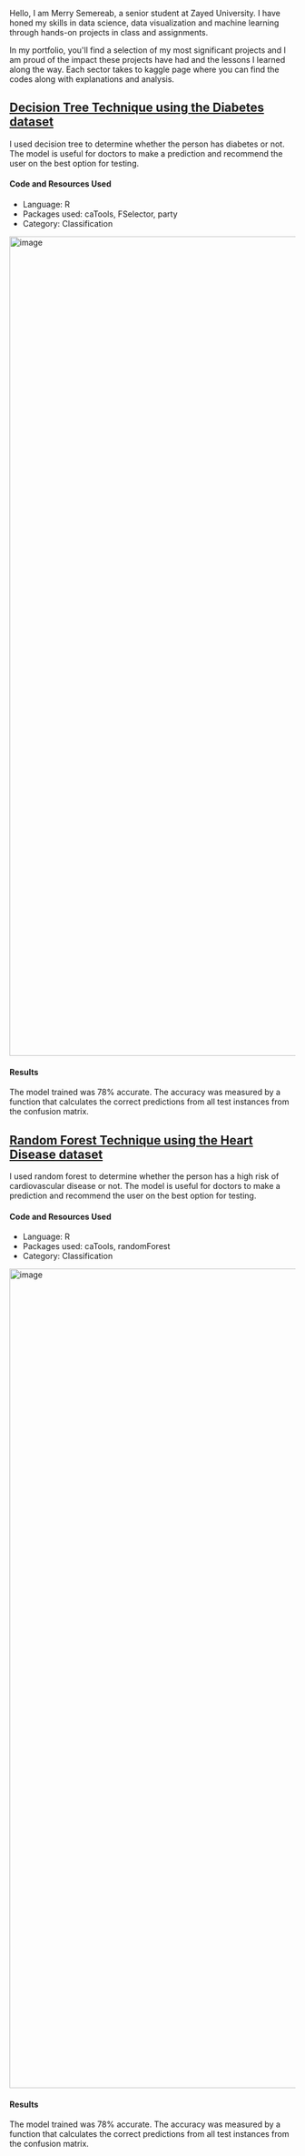 Hello, I am Merry Semereab, a senior student at Zayed University. I have honed my skills in data science, data visualization and machine learning through hands-on projects in class and assignments.

In my portfolio, you'll find a selection of my most significant projects and I am proud of the impact these projects have had and the lessons I learned along the way.
Each sector takes to kaggle page where you can find the codes along with explanations and analysis.

## <a href="https://www.kaggle.com/code/merryzeray/decision-tree-technique-using-the-diabetes-dataset" target="_blank"> Decision Tree Technique using the Diabetes dataset </a>
I used decision tree to determine whether the person has diabetes or not. The model is useful for doctors to make a prediction and recommend the user on the best option for testing. 
#### Code and Resources Used
* Language: R
* Packages used: caTools, FSelector, party
* Category: Classification
<img width="1440" alt="image" src="https://github.com/semereab-merry/Data-Science-Portofolio/blob/1b98f4ee25c9bf4222448c4d756bde5f89e7ecba/img.png">

#### Results 
The model trained was 78% accurate. The accuracy was measured by a function that calculates the correct predictions from all test instances from the confusion matrix.

## <a href="https://www.kaggle.com/code/merryzeray/random-forest-technique-using-the-heart-disease" target="_blank"> Random Forest Technique using the Heart Disease dataset </a>
I used random forest to determine whether the person has a high risk of cardiovascular disease or not. The model is useful for doctors to make a prediction and recommend the user on the best option for testing.
#### Code and Resources Used
* Language: R
* Packages used: caTools, randomForest
* Category: Classification
<img width="1440" alt="image" src="https://github.com/semereab-merry/Data-Science-Portofolio/blob/1b98f4ee25c9bf4222448c4d756bde5f89e7ecba/img2.png">

#### Results 
The model trained was 78% accurate. The accuracy was measured by a function that calculates the correct predictions from all test instances from the confusion matrix.





